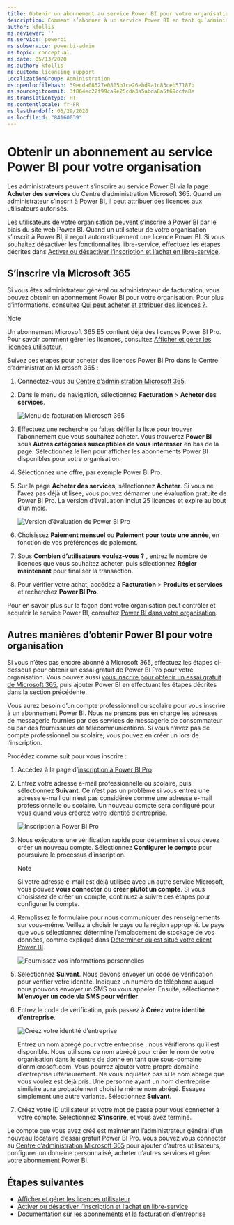 ```yaml
---
title: Obtenir un abonnement au service Power BI pour votre organisation
description: Comment s’abonner à un service Power BI en tant qu’administrateur et acheter des licences en bloc.
author: kfollis
ms.reviewer: ''
ms.service: powerbi
ms.subservice: powerbi-admin
ms.topic: conceptual
ms.date: 05/13/2020
ms.author: kfollis
ms.custom: licensing support
LocalizationGroup: Administration
ms.openlocfilehash: 39ecda08527e0805b1ce26ebd9a1c83ceb57187b
ms.sourcegitcommit: 3f864ec22f99ca9e25cda3a5abda8a5f69ccfa8e
ms.translationtype: HT
ms.contentlocale: fr-FR
ms.lasthandoff: 05/29/2020
ms.locfileid: "84160039"
---
```

# <a name="get-a-power-bi-service-subscription-for-your-organization"></a>Obtenir un abonnement au service Power BI pour votre organisation

Les administrateurs peuvent s’inscrire au service Power BI via la page **Acheter des services** du Centre d’administration Microsoft 365. Quand un administrateur s’inscrit à Power BI, il peut attribuer des licences aux utilisateurs autorisés.

Les utilisateurs de votre organisation peuvent s’inscrire à Power BI par le biais du site web Power BI. Quand un utilisateur de votre organisation s’inscrit à Power BI, il reçoit automatiquement une licence Power BI. Si vous souhaitez désactiver les fonctionnalités libre-service, effectuez les étapes décrites dans [Activer ou désactiver l’inscription et l’achat en libre-service](service-admin-disable-self-service.md).

## <a name="sign-up-through-microsoft-365"></a>S’inscrire via Microsoft 365

Si vous êtes administrateur général ou administrateur de facturation, vous pouvez obtenir un abonnement Power BI pour votre organisation. Pour plus d’informations, consultez [Qui peut acheter et attribuer des licences ?](service-admin-licensing-organization.md#who-can-purchase-and-assign-licenses).

> [!NOTE]
>
> Un abonnement Microsoft 365 E5 contient déjà des licences Power BI Pro. Pour savoir comment gérer les licences, consultez [Afficher et gérer les licences utilisateur](service-admin-manage-licenses.md).
>
>

Suivez ces étapes pour acheter des licences Power BI Pro dans le Centre d’administration Microsoft 365 :

1. Connectez-vous au [Centre d’administration Microsoft 365](https://admin.microsoft.com).

2. Dans le menu de navigation, sélectionnez **Facturation** > **Acheter des services**.
  
   ![Menu de facturation Microsoft 365](media/service-admin-org-subscription/m365-billing-menu.png)

3. Effectuez une recherche ou faites défiler la liste pour trouver l’abonnement que vous souhaitez acheter. Vous trouverez **Power BI** sous **Autres catégories susceptibles de vous intéresser** en bas de la page. Sélectionnez le lien pour afficher les abonnements Power BI disponibles pour votre organisation.

4. Sélectionnez une offre, par exemple Power BI Pro.

5. Sur la page **Acheter des services**, sélectionnez **Acheter**. Si vous ne l’avez pas déjà utilisée, vous pouvez démarrer une évaluation gratuite de Power BI Pro. La version d’évaluation inclut 25 licences et expire au bout d’un mois.

   ![Version d’évaluation de Power BI Pro](media/service-admin-org-subscription/m365-org-free-trial-pro.png)

6. Choisissez **Paiement mensuel** ou **Paiement pour toute une année**, en fonction de vos préférences de paiement.

7. Sous **Combien d’utilisateurs voulez-vous ?** , entrez le nombre de licences que vous souhaitez acheter, puis sélectionnez **Régler maintenant** pour finaliser la transaction.

8. Pour vérifier votre achat, accédez à **Facturation** > **Produits et services** et recherchez **Power BI Pro**.

Pour en savoir plus sur la façon dont votre organisation peut contrôler et acquérir le service Power BI, consultez [Power BI dans votre organisation](https://docs.microsoft.com/microsoft-365/admin/misc/power-bi-in-your-organization?view=o365-worldwide).

## <a name="more-ways-to-get-power-bi-for-your-organization"></a>Autres manières d’obtenir Power BI pour votre organisation

Si vous n’êtes pas encore abonné à Microsoft 365, effectuez les étapes ci-dessous pour obtenir un essai gratuit de Power BI Pro pour votre organisation. Vous pouvez aussi [vous inscrire pour obtenir un essai gratuit de Microsoft 365](service-admin-signing-up-for-power-bi-with-a-new-office-365-trial.md), puis ajouter Power BI en effectuant les étapes décrites dans la section précédente.

Vous aurez besoin d’un compte professionnel ou scolaire pour vous inscrire à un abonnement Power BI. Nous ne prenons pas en charge les adresses de messagerie fournies par des services de messagerie de consommateur ou par des fournisseurs de télécommunications. Si vous n’avez pas de compte professionnel ou scolaire, vous pouvez en créer un lors de l’inscription.

Procédez comme suit pour vous inscrire :

1. Accédez à la page d’[inscription à Power BI Pro](https://signup.microsoft.com/create-account/signup?OfferId=d59682f3-3e3b-4686-9c00-7c7c1c736085&ali=1&products=d59682f3-3e3b-4686-9c00-7c7c1c736085). 

2. Entrez votre adresse e-mail professionnelle ou scolaire, puis sélectionnez **Suivant**. Ce n’est pas un problème si vous entrez une adresse e-mail qui n’est pas considérée comme une adresse e-mail professionnelle ou scolaire. Un nouveau compte sera configuré pour vous quand vous créerez votre identité d’entreprise.

   ![Inscription à Power BI Pro](media/service-admin-org-subscription/power-bi-pro-admins.png)

3. Nous exécutons une vérification rapide pour déterminer si vous devez créer un nouveau compte. Sélectionnez **Configurer le compte** pour poursuivre le processus d’inscription.

   > [!NOTE]
   >Si votre adresse e-mail est déjà utilisée avec un autre service Microsoft, vous pouvez **vous connecter** ou **créer plutôt un compte**. Si vous choisissez de créer un compte, continuez à suivre ces étapes pour configurer le compte.
>
>
 
4. Remplissez le formulaire pour nous communiquer des renseignements sur vous-même. Veillez à choisir le pays ou la région approprié. Le pays que vous sélectionnez détermine l’emplacement de stockage de vos données, comme expliqué dans [Déterminer où est situé votre client Power BI](service-admin-where-is-my-tenant-located.md#how-to-determine-where-your-power-bi-tenant-is-located).

   ![Fournissez vos informations personnelles](media/service-admin-org-subscription/tell-about-yourself.png)

5. Sélectionnez **Suivant**. Nous devons envoyer un code de vérification pour vérifier votre identité. Indiquez un numéro de téléphone auquel nous pouvons envoyer un SMS ou vous appeler. Ensuite, sélectionnez **M’envoyer un code via SMS pour vérifier**.

6. Entrez le code de vérification, puis passez à **Créez votre identité d’entreprise**.

   ![Créez votre identité d’entreprise](media/service-admin-org-subscription/business-identity.png)

    Entrez un nom abrégé pour votre entreprise ; nous vérifierons qu’il est disponible. Nous utilisons ce nom abrégé pour créer le nom de votre organisation dans le centre de donné en tant que sous-domaine d’onmicrosoft.com. Vous pourrez ajouter votre propre domaine d’entreprise ultérieurement. Ne vous inquiétez pas si le nom abrégé que vous voulez est déjà pris. Une personne ayant un nom d’entreprise similaire aura probablement choisi le même nom abrégé. Essayez simplement une autre variante. Sélectionnez **Suivant**.
    
7. Créez votre ID utilisateur et votre mot de passe pour vous connecter à votre compte. Sélectionnez **S’inscrire**, et vous avez terminé.

Le compte que vous avez créé est maintenant l’administrateur général d’un nouveau locataire d’essai gratuit Power BI Pro. Vous pouvez vous connecter au [Centre d’administration Microsoft 365](https://admin.microsoft.com) pour ajouter d’autres utilisateurs, configurer un domaine personnalisé, acheter d’autres services et gérer votre abonnement Power BI.

## <a name="next-steps"></a>Étapes suivantes

- [Afficher et gérer les licences utilisateur](service-admin-manage-licenses.md)
- [Activer ou désactiver l’inscription et l’achat en libre-service](service-admin-disable-self-service.md)
- [Documentation sur les abonnements et la facturation d’entreprise](https://docs.microsoft.com/microsoft-365/commerce/?view=o365-worldwide)
